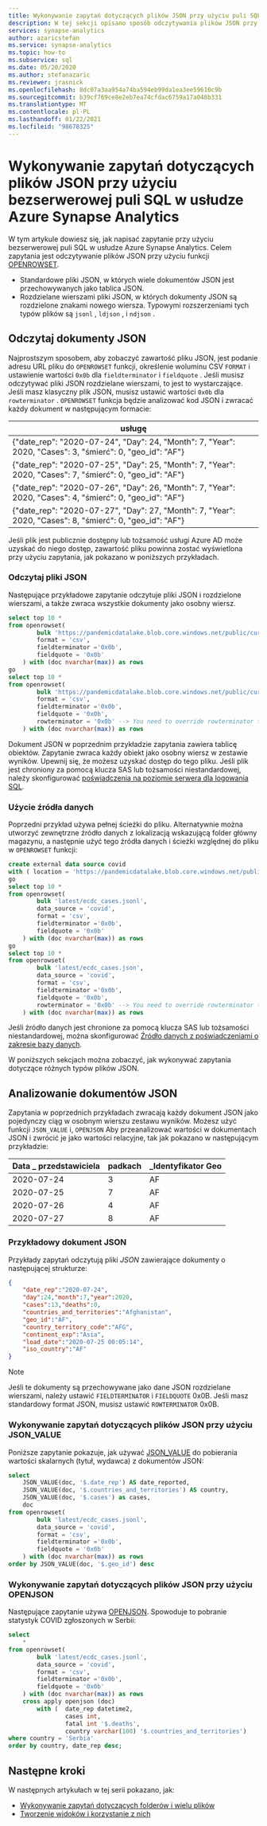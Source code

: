 ```yaml
---
title: Wykonywanie zapytań dotyczących plików JSON przy użyciu puli SQL bezserwerowej
description: W tej sekcji opisano sposób odczytywania plików JSON przy użyciu bezserwerowej puli SQL w usłudze Azure Synapse Analytics.
services: synapse-analytics
author: azaricstefan
ms.service: synapse-analytics
ms.topic: how-to
ms.subservice: sql
ms.date: 05/20/2020
ms.author: stefanazaric
ms.reviewer: jrasnick
ms.openlocfilehash: 8dc07a3aa954a74ba594eb99da1ea3ee59610c9b
ms.sourcegitcommit: b39cf769ce8e2eb7ea74cfdac6759a17a048b331
ms.translationtype: MT
ms.contentlocale: pl-PL
ms.lasthandoff: 01/22/2021
ms.locfileid: "98678325"
---
```

# <a name="query-json-files-using-serverless-sql-pool-in-azure-synapse-analytics"></a>Wykonywanie zapytań dotyczących plików JSON przy użyciu bezserwerowej puli SQL w usłudze Azure Synapse Analytics

W tym artykule dowiesz się, jak napisać zapytanie przy użyciu bezserwerowej puli SQL w usłudze Azure Synapse Analytics. Celem zapytania jest odczytywanie plików JSON przy użyciu funkcji [OPENROWSET](develop-openrowset.md). 
- Standardowe pliki JSON, w których wiele dokumentów JSON jest przechowywanych jako tablica JSON.
- Rozdzielane wierszami pliki JSON, w których dokumenty JSON są rozdzielone znakami nowego wiersza. Typowymi rozszerzeniami tych typów plików są `jsonl` , `ldjson` , i `ndjson` .

## <a name="read-json-documents"></a>Odczytaj dokumenty JSON

Najprostszym sposobem, aby zobaczyć zawartość pliku JSON, jest podanie adresu URL pliku do `OPENROWSET` funkcji, określenie woluminu CSV `FORMAT` i ustawienie wartości `0x0b` dla `fieldterminator` i `fieldquote` . Jeśli musisz odczytywać pliki JSON rozdzielane wierszami, to jest to wystarczające. Jeśli masz klasyczny plik JSON, musisz ustawić wartości `0x0b` dla `rowterminator` . `OPENROWSET` funkcja będzie analizować kod JSON i zwracać każdy dokument w następującym formacie:

| usługę |
| --- |
|{"date_rep": "2020-07-24", "Day": 24, "Month": 7, "Year": 2020, "Cases": 3, "śmierć": 0, "geo_id": "AF"}|
|{"date_rep": "2020-07-25", "Day": 25, "Month": 7, "Year": 2020, "Cases": 7, "śmierć": 0, "geo_id": "AF"}|
|{"date_rep": "2020-07-26", "Day": 26, "Month": 7, "Year": 2020, "Cases": 4, "śmierć": 0, "geo_id": "AF"}|
|{"date_rep": "2020-07-27", "Day": 27, "Month": 7, "Year": 2020, "Cases": 8, "śmierć": 0, "geo_id": "AF"}|

Jeśli plik jest publicznie dostępny lub tożsamość usługi Azure AD może uzyskać do niego dostęp, zawartość pliku powinna zostać wyświetlona przy użyciu zapytania, jak pokazano w poniższych przykładach.

### <a name="read-json-files"></a>Odczytaj pliki JSON

Następujące przykładowe zapytanie odczytuje pliki JSON i rozdzielone wierszami, a także zwraca wszystkie dokumenty jako osobny wiersz.

```sql
select top 10 *
from openrowset(
        bulk 'https://pandemicdatalake.blob.core.windows.net/public/curated/covid-19/ecdc_cases/latest/ecdc_cases.jsonl',
        format = 'csv',
        fieldterminator ='0x0b',
        fieldquote = '0x0b'
    ) with (doc nvarchar(max)) as rows
go
select top 10 *
from openrowset(
        bulk 'https://pandemicdatalake.blob.core.windows.net/public/curated/covid-19/ecdc_cases/latest/ecdc_cases.json',
        format = 'csv',
        fieldterminator ='0x0b',
        fieldquote = '0x0b',
        rowterminator = '0x0b' --> You need to override rowterminator to read classic JSON
    ) with (doc nvarchar(max)) as rows
```

Dokument JSON w poprzednim przykładzie zapytania zawiera tablicę obiektów. Zapytanie zwraca każdy obiekt jako osobny wiersz w zestawie wyników. Upewnij się, że możesz uzyskać dostęp do tego pliku. Jeśli plik jest chroniony za pomocą klucza SAS lub tożsamości niestandardowej, należy skonfigurować [poświadczenia na poziomie serwera dla logowania SQL](develop-storage-files-storage-access-control.md?tabs=shared-access-signature#server-scoped-credential). 

### <a name="data-source-usage"></a>Użycie źródła danych

Poprzedni przykład używa pełnej ścieżki do pliku. Alternatywnie można utworzyć zewnętrzne źródło danych z lokalizacją wskazującą folder główny magazynu, a następnie użyć tego źródła danych i ścieżki względnej do pliku w `OPENROWSET` funkcji:

```sql
create external data source covid
with ( location = 'https://pandemicdatalake.blob.core.windows.net/public/curated/covid-19/ecdc_cases' );
go
select top 10 *
from openrowset(
        bulk 'latest/ecdc_cases.jsonl',
        data_source = 'covid',
        format = 'csv',
        fieldterminator ='0x0b',
        fieldquote = '0x0b'
    ) with (doc nvarchar(max)) as rows
go
select top 10 *
from openrowset(
        bulk 'latest/ecdc_cases.json',
        data_source = 'covid',
        format = 'csv',
        fieldterminator ='0x0b',
        fieldquote = '0x0b',
        rowterminator = '0x0b' --> You need to override rowterminator to read classic JSON
    ) with (doc nvarchar(max)) as rows
```

Jeśli źródło danych jest chronione za pomocą klucza SAS lub tożsamości niestandardowej, można skonfigurować [Źródło danych z poświadczeniami o zakresie bazy danych](develop-storage-files-storage-access-control.md?tabs=shared-access-signature#database-scoped-credential).

W poniższych sekcjach można zobaczyć, jak wykonywać zapytania dotyczące różnych typów plików JSON.

## <a name="parse-json-documents"></a>Analizowanie dokumentów JSON

Zapytania w poprzednich przykładach zwracają każdy dokument JSON jako pojedynczy ciąg w osobnym wierszu zestawu wyników. Możesz użyć funkcji `JSON_VALUE` i, `OPENJSON` Aby przeanalizować wartości w dokumentach JSON i zwrócić je jako wartości relacyjne, tak jak pokazano w następującym przykładzie:

| Data \_ przedstawiciela | padkach | \_Identyfikator Geo |
| --- | --- | --- |
| 2020-07-24 | 3 | AF |
| 2020-07-25 | 7 | AF |
| 2020-07-26 | 4 | AF |
| 2020-07-27 | 8| AF |

### <a name="sample-json-document"></a>Przykładowy dokument JSON

Przykłady zapytań odczytują pliki *JSON* zawierające dokumenty o następującej strukturze:

```json
{
    "date_rep":"2020-07-24",
    "day":24,"month":7,"year":2020,
    "cases":13,"deaths":0,
    "countries_and_territories":"Afghanistan",
    "geo_id":"AF",
    "country_territory_code":"AFG",
    "continent_exp":"Asia",
    "load_date":"2020-07-25 00:05:14",
    "iso_country":"AF"
}
```

> [!NOTE]
> Jeśli te dokumenty są przechowywane jako dane JSON rozdzielane wierszami, należy ustawić `FIELDTERMINATOR` i `FIELDQUOTE` 0x0B. Jeśli masz standardowy format JSON, musisz ustawić `ROWTERMINATOR` 0x0B.

### <a name="query-json-files-using-json_value"></a>Wykonywanie zapytań dotyczących plików JSON przy użyciu JSON_VALUE

Poniższe zapytanie pokazuje, jak używać [JSON_VALUE](/sql/t-sql/functions/json-value-transact-sql?toc=/azure/synapse-analytics/toc.json&bc=/azure/synapse-analytics/breadcrumb/toc.json&view=azure-sqldw-latest&preserve-view=true) do pobierania wartości skalarnych (tytuł, wydawca) z dokumentów JSON:

```sql
select
    JSON_VALUE(doc, '$.date_rep') AS date_reported,
    JSON_VALUE(doc, '$.countries_and_territories') AS country,
    JSON_VALUE(doc, '$.cases') as cases,
    doc
from openrowset(
        bulk 'latest/ecdc_cases.jsonl',
        data_source = 'covid',
        format = 'csv',
        fieldterminator ='0x0b',
        fieldquote = '0x0b'
    ) with (doc nvarchar(max)) as rows
order by JSON_VALUE(doc, '$.geo_id') desc
```

### <a name="query-json-files-using-openjson"></a>Wykonywanie zapytań dotyczących plików JSON przy użyciu OPENJSON

Następujące zapytanie używa [OPENJSON](/sql/t-sql/functions/openjson-transact-sql?toc=/azure/synapse-analytics/toc.json&bc=/azure/synapse-analytics/breadcrumb/toc.json&view=azure-sqldw-latest&preserve-view=true). Spowoduje to pobranie statystyk COVID zgłoszonych w Serbii:

```sql
select
    *
from openrowset(
        bulk 'latest/ecdc_cases.jsonl',
        data_source = 'covid',
        format = 'csv',
        fieldterminator ='0x0b',
        fieldquote = '0x0b'
    ) with (doc nvarchar(max)) as rows
    cross apply openjson (doc)
        with (  date_rep datetime2,
                cases int,
                fatal int '$.deaths',
                country varchar(100) '$.countries_and_territories')
where country = 'Serbia'
order by country, date_rep desc;
```

## <a name="next-steps"></a>Następne kroki

W następnych artykułach w tej serii pokazano, jak:

- [Wykonywanie zapytań dotyczących folderów i wielu plików](query-folders-multiple-csv-files.md)
- [Tworzenie widoków i korzystanie z nich](create-use-views.md)
